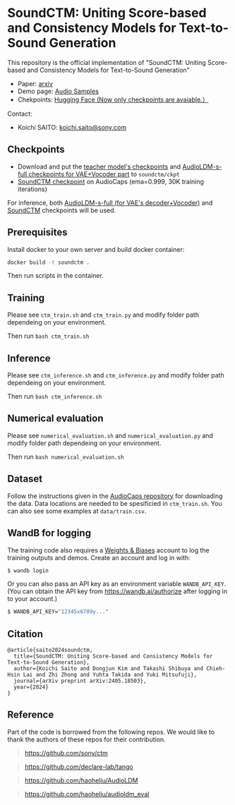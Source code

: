 # SoundCTM: Uniting Score-based and Consistency Models for Text-to-Sound Generation

This repository is the official implementation of "SoundCTM: Uniting Score-based and Consistency Models for Text-to-Sound Generation"

- Paper: [arxiv](https://arxiv.org/abs/2405.18503)
- Demo page: [Audio Samples](https://koichi-saito-sony.github.io/soundctm/)
- Chekpoints: [Hugging Face (Now only checkpoints are avaiable.）](https://huggingface.co/Sony/soundctm)

Contact:
- Koichi SAITO: koichi.saito@sony.com

## Checkpoints

- Download and put the [teacher model's checkpoints](https://huggingface.co/Sony/soundctm/tree/main/ckpt/teacher) and [AudioLDM-s-full checkpoints for VAE+Vocoder part](https://huggingface.co/Sony/soundctm/blob/main/ckpt/audioldm-s-full.ckpt) to `soundctm/ckpt`
- [SoundCTM checkpoint](https://huggingface.co/Sony/soundctm/tree/main/soundctm_ckpt) on AudioCaps (ema=0.999, 30K training iterations)

For inference, both [AudioLDM-s-full (for VAE's decoder+Vocoder)](https://huggingface.co/Sony/soundctm/blob/main/ckpt/audioldm-s-full.ckpt) and [SoundCTM](https://huggingface.co/Sony/soundctm/tree/main/soundctm_ckpt) checkpoints will be used.

## Prerequisites

Install docker to your own server and build docker container:

```bash
docker build -t soundctm .
```

Then run scripts in the container.

## Training
Please see `ctm_train.sh` and `ctm_train.py` and modify folder path dependeing on your environment.

Then run `bash ctm_train.sh`

## Inference
Please see `ctm_inference.sh` and `ctm_inference.py` and modify folder path dependeing on your environment.

Then run `bash ctm_inference.sh`

## Numerical evaluation
Please see `numerical_evaluation.sh` and `numerical_evaluation.py` and modify folder path dependeing on your environment.

Then run `bash numerical_evaluation.sh`


## Dataset
Follow the instructions given in the [AudioCaps repository](https://github.com/cdjkim/audiocaps) for downloading the data. 
Data locations are needed to be spesificied in `ctm_train.sh`. 
You can also see some examples at `data/train.csv`.


## WandB for logging
The training code also requires a [Weights & Biases](https://wandb.ai/site) account to log the training outputs and demos. Create an account and log in with:
```bash
$ wandb login
```
Or you can also pass an API key as an environment variable `WANDB_API_KEY`.
(You can obtain the API key from https://wandb.ai/authorize after logging in to your account.)
```bash
$ WANDB_API_KEY="12345x6789y..."
```


## Citation
```
@article{saito2024soundctm,
  title={SoundCTM: Uniting Score-based and Consistency Models for Text-to-Sound Generation}, 
  author={Koichi Saito and Dongjun Kim and Takashi Shibuya and Chieh-Hsin Lai and Zhi Zhong and Yuhta Takida and Yuki Mitsufuji},
  journal={arXiv preprint arXiv:2405.18503},
  year={2024}
}
```

## Reference
Part of the code is borrowed from the following repos. We would like to thank the authors of these repos for their contribution. 
> https://github.com/sony/ctm

> https://github.com/declare-lab/tango

> https://github.com/haoheliu/AudioLDM

> https://github.com/haoheliu/audioldm_eval


